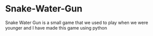 # Snake-Water-Gun
Snake Water Gun is a small game that we used to play when we were younger and I have made this game using python 
